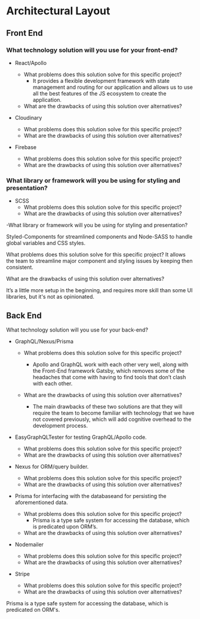 # Architectural Layout
## Front End 
### What technology solution will you use for your front-end? 

* React/Apollo
  * What problems does this solution solve for this specific project? 
      * It provides a flexible development framework with state management and routing for our application and allows us to use all the best features of the JS ecosystem to create the application. 
  * What are the drawbacks of using this solution over alternatives?

* Cloudinary
  * What problems does this solution solve for this specific project?
  * What are the drawbacks of using this solution over alternatives?
* Firebase
  * What problems does this solution solve for this specific project?
  * What are the drawbacks of using this solution over alternatives?


### What library or framework will you be using for styling and presentation?  

* SCSS
  * What problems does this solution solve for this specific project?
  * What are the drawbacks of using this solution over alternatives?


-What library or framework will you be using for styling and presentation?  

Styled-Components for streamlined components and Node-SASS to handle global variables and CSS styles.

What problems does this solution solve for this specific project? 
It allows the team to streamline major component and styling issues by keeping then consistent. 

What are the drawbacks of using this solution over alternatives? 

It’s a little more setup in the beginning, and requires more skill than some UI libraries, but it's not as opinionated.


## Back End
What technology solution will you use for your back-end?


* GraphQL/Nexus/Prisma
  * What problems does this solution solve for this specific project?
      * Apollo and GraphQL work with each other very well, along with the Front-End framework Gatsby, which removes some of the headaches that come with having to find tools that don’t clash with each other.
      
  * What are the drawbacks of using this solution over alternatives?
      * The main drawbacks of these two solutions are that they will require the team to become familiar with technology that we have not covered previously, which will add cognitive overhead to the development process.

* EasyGraphQLTester for testing GraphQL/Apollo code.
  * What problems does this solution solve for this specific project?
  * What are the drawbacks of using this solution over alternatives?
* Nexus for ORM/query builder.
  * What problems does this solution solve for this specific project?
  * What are the drawbacks of using this solution over alternatives?
* Prisma for interfacing with the databaseand for persisting the aforementioned data.
  * What problems does this solution solve for this specific project? 
      * Prisma is a type safe system for accessing the database, which is predicated upon ORM’s.
  * What are the drawbacks of using this solution over alternatives?
* Nodemailer
  * What problems does this solution solve for this specific project?
  * What are the drawbacks of using this solution over alternatives?
* Stripe
  * What problems does this solution solve for this specific project?
  * What are the drawbacks of using this solution over alternatives?

Prisma is a type safe system for accessing the database, which is predicated on ORM's.


